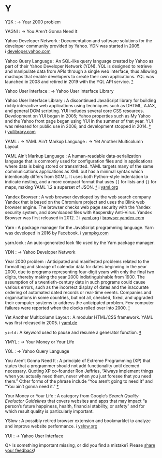 # Y

Y2K
: → Year 2000 problem

YAGNI
: → You Aren’t Gonna Need It

Yahoo Developer Network
: Documentation and software solutions for the developer community provided by Yahoo. YDN was started in 2005. ℹ︎ [developer.yahoo.com](https://developer.yahoo.com/)

Yahoo Query Language
: An SQL-like query language created by Yahoo as part of their Yahoo Developer Network (YDN). YQL is designed to retrieve and manipulate data from APIs through a single web interface, thus allowing mashups that enable developers to create their own applications. YQL was launched in 2008 and retired in 2019 with the YQL API service. [†](#w-yql)

Yahoo User Interface
: → Yahoo User Interface Library

Yahoo User Interface Library
: A discontinued JavaScript library for building richly interactive web applications using techniques such as DHTML, AJAX, and general DOM scripting. YUI includes several core CSS resources. Development on YUI began in 2005; Yahoo properties such as My Yahoo and the Yahoo front page began using YUI in the summer of that year. YUI was released for public use in 2006, and development stopped in 2014. [†](#w-yui) ℹ︎ [yuilibrary.com](https://yuilibrary.com/)

YAML
: → YAML Ain’t Markup Language
: → Yet Another Multicolumn Layout

YAML Ain’t Markup Language
: A human-readable data-serialization language that is commonly used for configuration files and in applications where data is being stored or transmitted. YAML targets many of the same communications applications as XML but has a minimal syntax which intentionally differs from SGML. It uses both Python-style indentation to indicate nesting, and a more compact format that uses `[]` for lists and `{}` for maps, making YAML 1.2 a superset of JSON. [†](#w-yaml) ℹ︎ [yaml.org](https://yaml.org/)

Yandex Browser
: A web browser developed by the web search company Yandex that is based on the Chromium project and uses the Blink web browser engine. The browser checks web page security with the Yandex security system, and downloaded files with Kaspersky Anti-Virus. Yandex Browser was first released in 2012. [†](#w-yandex-browser) ℹ︎ [yaml.org](https://yaml.org/) ℹ︎ [browser.yandex.com](https://browser.yandex.com/)

Yarn
: A package manager for the JavaScript programming language. Yarn was developed in 2016 by Facebook. ℹ︎ [yarnpkg.com](https://yarnpkg.com/)

yarn.lock
: An auto-generated lock file used by the Yarn package manager.

YDN
: → Yahoo Developer Network

Year 2000 problem
: Anticipated and manifested problems related to the formatting and storage of calendar data for dates beginning in the year 2000, due to programs representing four-digit years with only the final two digits, thereby making the year 2000 indistinguishable from 1900. The assumption of a twentieth-century date in such programs could cause various errors, such as the incorrect display of dates and the inaccurate ordering of automated dated records or real-time events. Companies and organisations in some countries, but not all, checked, fixed, and upgraded their computer systems to address the anticipated problem. Few computer failures were reported when the clocks rolled over into 2000. [†](#w-y2k)

Yet Another Multicolumn Layout
: A modular HTML/CSS framework. YAML was first released in 2005. ℹ︎ [yaml.de](http://www.yaml.de/)

`yield`
: A keyword used to pause and resume a generator function. [‡](#m-yield)

YMYL
: → Your Money or Your Life

YQL
: → Yahoo Query Language

You Aren’t Gonna Need It
: A principle of Extreme Programming (XP) that states that a programmer should not add functionality until deemed necessary. Quoting XP co-founder Ron Jeffries, “Always implement things when you actually need them, never when you just foresee that you need them.” Other forms of the phrase include “You aren’t going to need it” and “You ain’t gonna need it.” [†](#w-yagni)

Your Money or Your Life
: A category from Google’s _Search Quality Evaluator Guidelines_ that covers websites and apps that may impact “a person’s future happiness, health, financial stability, or safety” and for which result quality is particularly important.

YSlow
: A possibly retired browser extension and bookmarklet to analyze and improve website performance. ℹ︎ [yslow.org](http://yslow.org/)

YUI
: → Yahoo User Interface

Q> Is something important missing, or did you find a mistake? Please [share your feedback](https://github.com/j9t/web-development-glossary-forum/issues/new)!